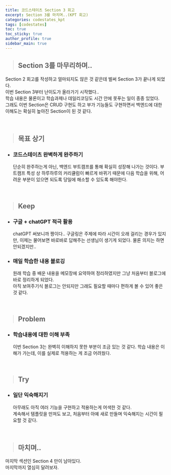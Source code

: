 ```yaml
---
title: 코드스테이츠 Section 3 회고
excerpt: Section 3를 마치며..(KPT 회고)
categories: codestates_kpt
tags: [codestates]
toc: true
toc_sticky: true
author_profile: true
sidebar_main: true
---
```


> ## Section 3를 마무리하며..

Section 2 회고를 작성하고 얼마되지도 않은 것 같은데 벌써 Section 3가 끝나게 되었다.  
이번 Section 3부터 난이도가 올라가기 시작했다..  
학습 내용은 물론이고 학습과제나 데일리코딩도 시간 안에 못푸는 일이 종종 있었다.  
그래도 이번 Section은 CRUD 구현도 하고 부가 기능들도 구현하면서 백엔드에 대한 이해도는 확실히 높아진 Section이 된 것 같다.  

<br>

> ## 목표 상기

- ### 코드스테이츠 완벽하게 완주하기  

    단순히 완주하는게 아닌, 백엔드 부트캠프를 통해 확실히 성장해 나가는 것이다. 부트캠프 특성 상 하루하루의 커리큘럼이 빠르게 바뀌기 때문에 다음 학습을 위해, 어려운 부분이 있으면 되도록 당일에 해소할 수 있도록 해야한다.

<br>

> ## Keep

- ### 구글 + chatGPT 적극 활용
    chatGPT 써보니까 짱이다..
    구글링은 주제에 따라 시간이 오래 걸리는 경우가 있지만, 이제는 물어보면 바로바로 답해주는 선생님이 생기게 되었다.
    물론 의지는 하면 안되겠지만..

- ### 매일 학습한 내용 블로깅
    원래 학습 중 배운 내용을 메모장에 요약하여 정리하였지만 그냥 처음부터 블로그에 바로 정리하게 되었다.   
    아직 보여주기식 블로그는 안되지만 그래도 필요할 때마다 편하게 볼 수 있어 좋은 것 같다.

<br>

> ## Problem 

- ### 학습내용에 대한 이해 부족
    이번 Section 3는 완벽히 이해하지 못한 부분이 조금 있는 것 같다. 학습 내용은 이해가 가는데, 이를 실제로 적용하는 게 조금 어려웠다. 
     
<br>

> ## Try

- ### 일단 익숙해지기
    아무래도 아직 여러 기능을 구현하고 적용하는게 어색한 것 같다.  
    계속해서 템플릿을 만져도 보고, 처음부터 아예 새로 만들며 익숙해지는 시간이 필요할 것 같다.


<br>

> ## 마치며..

마지막 섹션인 Section 4 만이 남아있다.   
마지막까지 열심히 달려보자.




